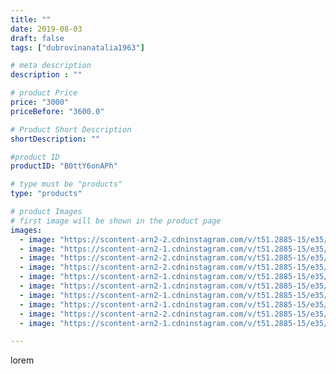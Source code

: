 ```yaml
---
title: ""
date: 2019-08-03
draft: false
tags: ["dubrovinanatalia1963"]

# meta description
description : ""

# product Price
price: "3000"
priceBefore: "3600.0"

# Product Short Description
shortDescription: ""

#product ID
productID: "B0ttY6onAPh"

# type must be "products"
type: "products"

# product Images
# first image will be shown in the product page
images:
  - image: "https://scontent-arn2-2.cdninstagram.com/v/t51.2885-15/e35/66114649_2321309961272033_4320561027746673329_n.jpg?_nc_ht=scontent-arn2-2.cdninstagram.com&_nc_cat=105&_nc_ohc=_0Ffw5YABWQAX-jPR36&se=7&tp=1&oh=f225d0e6416198e28d09155496e6fefc&oe=6061549F&ig_cache_key=MjEwMjUzNjIyMjkyMTMxNDY4MQ%3D%3D.2"
  - image: "https://scontent-arn2-1.cdninstagram.com/v/t51.2885-15/e35/67423768_513685735838632_981073890590774018_n.jpg?_nc_ht=scontent-arn2-1.cdninstagram.com&_nc_cat=104&_nc_ohc=3GG-MG0ForMAX86_Q6K&se=7&tp=1&oh=f0311092accbd4454fd881b7e313f3e3&oe=60609F3B&ig_cache_key=MjEwMjUzNjIyMjk3OTk3MzU0NA%3D%3D.2"
  - image: "https://scontent-arn2-2.cdninstagram.com/v/t51.2885-15/e35/66294032_960436724348477_9046654680409584320_n.jpg?_nc_ht=scontent-arn2-2.cdninstagram.com&_nc_cat=105&_nc_ohc=JQF-4TYbP30AX_flzSS&se=7&tp=1&oh=675c0bab8a7cf6d0ad7ccbdb33a6b655&oe=605EC622&ig_cache_key=MjEwMjUzNjIyMjk2MzI3MDgyMw%3D%3D.2"
  - image: "https://scontent-arn2-2.cdninstagram.com/v/t51.2885-15/e35/66162837_351492089114016_5646404607573372081_n.jpg?_nc_ht=scontent-arn2-2.cdninstagram.com&_nc_cat=100&_nc_ohc=f448SUKjy7EAX805xfB&se=7&tp=1&oh=f68375d6f6609d0e3a3d5500990c9ec1&oe=6060268C&ig_cache_key=MjEwMjUzNjIyMjk3MTczNzAxMw%3D%3D.2"
  - image: "https://scontent-arn2-1.cdninstagram.com/v/t51.2885-15/e35/67350302_685147705320859_1577947152932414607_n.jpg?_nc_ht=scontent-arn2-1.cdninstagram.com&_nc_cat=107&_nc_ohc=e8ukKRLfeVcAX8kIiBv&se=7&tp=1&oh=911dbe68dadc958dcfe6e9fbdb7607bc&oe=605EF000&ig_cache_key=MjEwMjUzNjIyMzAwNTMyNzgyMg%3D%3D.2"
  - image: "https://scontent-arn2-1.cdninstagram.com/v/t51.2885-15/e35/67740122_2291267957870186_7032073279332673489_n.jpg?_nc_ht=scontent-arn2-1.cdninstagram.com&_nc_cat=102&_nc_ohc=3SDjypGuUF8AX9-_voO&se=7&tp=1&oh=e97a95f08b9559ec596fe188aad98a05&oe=605FA4DF&ig_cache_key=MjEwMjUzNjIyMjk4ODM1NTI2NA%3D%3D.2"
  - image: "https://scontent-arn2-1.cdninstagram.com/v/t51.2885-15/e35/66181299_2073408376288207_3366647158430289258_n.jpg?_nc_ht=scontent-arn2-1.cdninstagram.com&_nc_cat=107&_nc_ohc=DVlroCd71csAX8RpbLO&se=7&tp=1&oh=c4fb345ce634b8a2f864dae247c007ba&oe=60605B06&ig_cache_key=MjEwMjUzNjIyMjk2MzM2MjQ0NA%3D%3D.2"
  - image: "https://scontent-arn2-1.cdninstagram.com/v/t51.2885-15/e35/67606235_1145003002359901_5809982693305453555_n.jpg?_nc_ht=scontent-arn2-1.cdninstagram.com&_nc_cat=101&_nc_ohc=96NQo01plMIAX8uCGin&se=7&tp=1&oh=176fd46b1eac0f67769213310fced32e&oe=605EFEED&ig_cache_key=MjEwMjUzNjIyMjkzODIxMDkxOA%3D%3D.2"
  - image: "https://scontent-arn2-2.cdninstagram.com/v/t51.2885-15/e35/67592822_136467334237796_7672470630575050028_n.jpg?_nc_ht=scontent-arn2-2.cdninstagram.com&_nc_cat=108&_nc_ohc=8Lj-y7oELikAX-r29Ef&se=7&tp=1&oh=5fff0f35688fe11cd4bce66dd1bc26cd&oe=6060D18D&ig_cache_key=MjEwMjUzNjIyMzAwNTI4MDQ5NA%3D%3D.2"
  - image: "https://scontent-arn2-1.cdninstagram.com/v/t51.2885-15/e35/65875197_2920653578009006_1058927639787786264_n.jpg?_nc_ht=scontent-arn2-1.cdninstagram.com&_nc_cat=102&_nc_ohc=Vj0ljrUYPEgAX8NvWGM&se=7&tp=1&oh=cf55fea3fba9b3918af2dd6f0daa1d66&oe=605E6ABE&ig_cache_key=MjEwMjUzNjIyMjk0NjU4MjM1MQ%3D%3D.2"

---
```

lorem
